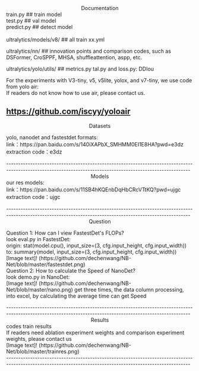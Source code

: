 <div align="center">Documentation</div>
train.py    ## train model <br />
test.py    ## val model <br />
predict.py   ## detect model <br />
<br />
ultralytics/models/v8/   ## all train xx.yml

ultralytics/nn/    ## innovation points and comparison codes, such as DSFormer, CroSPPF, MHSA, shuffleattention, aspp, etc.

ultralytics/yolo/utils/    ## metrics.py tal.py and loss.py: DDIou

For the experiments with V3-tiny, v5, v5lite, yolox, and v7-tiny, we use code from yolo air: <br />
If readers do not know how to use air, please contact us.

https://github.com/iscyy/yoloair
-----------------------------------------------------------------------------------------------------------------------------------------------------------
<div align="center">Datasets</div>
<p>
yolo, nanodet and fastestdet formats: <br />
link：https://pan.baidu.com/s/140iXAPbX_SMHMM0EI1E8HA?pwd=e3dz  <br />
extraction code：e3dz  <br />
</p>
-----------------------------------------------------------------------------------------------------------------------------------------------------------
<div align="center">Models</div>
our res models: <br />
link：https://pan.baidu.com/s/11SB4hKQEnbDqHbCRcVTtKQ?pwd=ujgc  <br />
extraction code：ujgc 
<p></p>
-----------------------------------------------------------------------------------------------------------------------------------------------------------
<div align="center">Question</div>
<p>Question 1: How can I view FastestDet's FLOPs? <br />
look eval.py in FastestDet: <br />
origin: stat(model.cpu(), input_size=(3, cfg.input_height, cfg.input_width)) <br />
to: summary(model, input_size=(3, cfg.input_height, cfg.input_width)) <br />
[Image text]!
(https://github.com/dechenwang/NB-Net/blob/master/fastestdet.png)
<br />
Question 2: How to calculate the Speed of NanoDet? <br />
look demo.py in NanoDet: <br />
[Image text]!
(https://github.com/dechenwang/NB-Net/blob/master/nano.png)
get three times, the data column processing, into excel, by calculating the average time can get Speed</p>
-----------------------------------------------------------------------------------------------------------------------------------------------------------
<div align="center">Results</div>
codes train results <br />
If readers need ablation experiment weights and comparison experiment weights, please contact us <br />
[Image text]!
(https://github.com/dechenwang/NB-Net/blob/master/trainres.png) <br />
-----------------------------------------------------------------------------------------------------------------------------------------------------------
